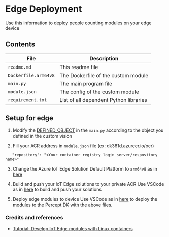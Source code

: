 # Edge Deployment
Use this information to deploy people counting modules on your edge device

## Contents 

| File             | Description                                                   |
|-------------------------|---------------------------------------------------------------|
| `readme.md`             | This readme file                                              |
| `Dockerfile.arm64v8`    | The Dockerfile of the custom module                       |
| `main.py`               | The main program file                                         |
| `module.json`           | The config of the custom module                           |
| `requirement.txt`       | List of all dependent Python libraries                        |

## Setup for edge

1. Modify the [DEFINED_OBJECT](https://github.com/leannhuang/image-capture-with-ocr/blob/main/modules/CustomModule/main.py#L36) in the `main.py` according to the object you defined in the custom vision
   
2. Fill your ACR address in `module.json` file (ex: dk361d.azurecr.io/ocr)
```
   "repository": "<Your container registry login server/respository name>"
```

3. Change the Azure IoT Edge Solution Default Platform to `arm64v8` as in [here](https://docs.microsoft.com/en-us/azure/iot-edge/tutorial-develop-for-linux?view=iotedge-2020-11#select-your-target-architecture)
   
4. Build and push your IoT Edge solutions to your private ACR 
Use VSCode as in [here](https://docs.microsoft.com/en-us/azure/iot-edge/tutorial-develop-for-linux?view=iotedge-2020-11#build-and-push-your-solution) to build and push your solutions 

5. Deploy edge modules to device
Use VSCode as in [here](https://docs.microsoft.com/en-us/azure/iot-edge/tutorial-develop-for-linux?view=iotedge-2020-11#deploy-modules-to-device) to deploy the modules to the Percept DK with the above files.


### Credits and references
- [Tutorial: Develop IoT Edge modules with Linux containers](https://docs.microsoft.com/en-us/azure/iot-edge/tutorial-develop-for-linux?view=iotedge-2020-11)

